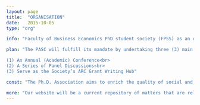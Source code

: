 ```yaml
---
layout: page
title:  "ORGANISATION"
date:   2015-10-05
type: "org"

info: "Faculty of Business Economics PhD student society (FPSS) as an organization aims to enhance and cultivate a sense of community among PhD students of the faculty at the University of Melbourne. The society consists of five sub-committees and the members of the committees are elected through annual elections."

plan: "The PASC will fulfill its mandate by undertaking three (3) main events each year. These events are:<br><br>

(1) An Annual (Academic) Conference<br>
(2) A Series of Panel Discussions<br>
(3) Serve as the Society’s ARC Grant Writing Hub"

const: "The Ph.D. Association aims to enrich the quality of social and academic life for doctoral students in the University of Melbourne’s Faculty of Business & Economics."

more: "Our website will be a current repository of matters that are relevant to all students across our faculty. Such matters will include opportunities relating to the job market, funding, internships, seminars and upskilling."
---
```



